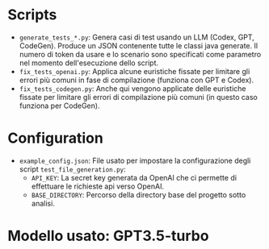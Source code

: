 # Scripts

- `generate_tests_*.py`:
Genera casi di test usando un LLM (Codex, GPT, CodeGen). Produce un JSON contenente tutte le classi java generate. 
Il numero di token da usare e lo scenario sono specificati come parametro nel momento dell'esecuzione dello script.
- `fix_tests_openai.py`: Applica alcune euristiche fissate per limitare gli errori più comuni in fase di compilazione (funziona con GPT e Codex).
- `fix_tests_codegen.py`: Anche qui vengono applicate delle euristiche fissate per limitare gli errori di compilazione più comuni (in questo caso funziona per CodeGen).

# Configuration
- `example_config.json`: File usato per impostare la configurazione degli script `test_file_generation.py`: 
	- `API_KEY`: La secret key generata da OpenAI che ci permette di effettuare le richieste api verso OpenAI.
	- `BASE_DIRECTORY`: Percorso della directory base del progetto sotto analisi.

# Modello usato: GPT3.5-turbo
